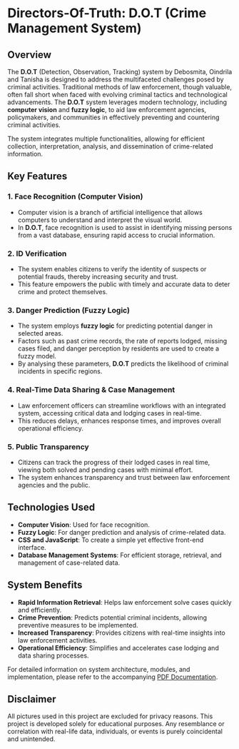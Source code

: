 # Directors-Of-Truth: D.O.T (Crime Management System)

## Overview

The **D.O.T** (Detection, Observation, Tracking) system by Debosmita, Oindrila and Tanisha is designed to address the multifaceted challenges posed by criminal activities. Traditional methods of law enforcement, though valuable, often fall short when faced with evolving criminal tactics and technological advancements. The **D.O.T** system leverages modern technology, including **computer vision** and **fuzzy logic**, to aid law enforcement agencies, policymakers, and communities in effectively preventing and countering criminal activities.

The system integrates multiple functionalities, allowing for efficient collection, interpretation, analysis, and dissemination of crime-related information.

## Key Features

### 1. **Face Recognition (Computer Vision)**
   - Computer vision is a branch of artificial intelligence that allows computers to understand and interpret the visual world.
   - In **D.O.T**, face recognition is used to assist in identifying missing persons from a vast database, ensuring rapid access to crucial information.

### 2. **ID Verification**
   - The system enables citizens to verify the identity of suspects or potential frauds, thereby increasing security and trust.
   - This feature empowers the public with timely and accurate data to deter crime and protect themselves.

### 3. **Danger Prediction (Fuzzy Logic)**
   - The system employs **fuzzy logic** for predicting potential danger in selected areas.
   - Factors such as past crime records, the rate of reports lodged, missing cases filed, and danger perception by residents are used to create a fuzzy model.
   - By analysing these parameters, **D.O.T** predicts the likelihood of criminal incidents in specific regions.

### 4. **Real-Time Data Sharing & Case Management**
   - Law enforcement officers can streamline workflows with an integrated system, accessing critical data and lodging cases in real-time.
   - This reduces delays, enhances response times, and improves overall operational efficiency.

### 5. **Public Transparency**
   - Citizens can track the progress of their lodged cases in real time, viewing both solved and pending cases with minimal effort.
   - The system enhances transparency and trust between law enforcement agencies and the public.

## Technologies Used

- **Computer Vision**: Used for face recognition.
- **Fuzzy Logic**: For danger prediction and analysis of crime-related data.
- **CSS and JavaScript**: To create a simple yet effective front-end interface.
- **Database Management Systems**: For efficient storage, retrieval, and management of case-related data.

## System Benefits

- **Rapid Information Retrieval**: Helps law enforcement solve cases quickly and efficiently.
- **Crime Prevention**: Predicts potential criminal incidents, allowing preventive measures to be implemented.
- **Increased Transparency**: Provides citizens with real-time insights into law enforcement activities.
- **Operational Efficiency**: Simplifies and accelerates case lodging and data sharing processes.

For detailed information on system architecture, modules, and implementation, please refer to the accompanying [PDF Documentation](./documentation.pdf).

## Disclaimer

All pictures used in this project are excluded for privacy reasons. This project is developed solely for educational purposes. Any resemblance or correlation with real-life data, individuals, or events is purely coincidental and unintended.

